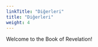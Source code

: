 ```yaml
---
linkTitle: "Diğerleri"
title: "Diğerleri"
weight: 4
---
```


Welcome to the Book of Revelation!

<!--more-->
